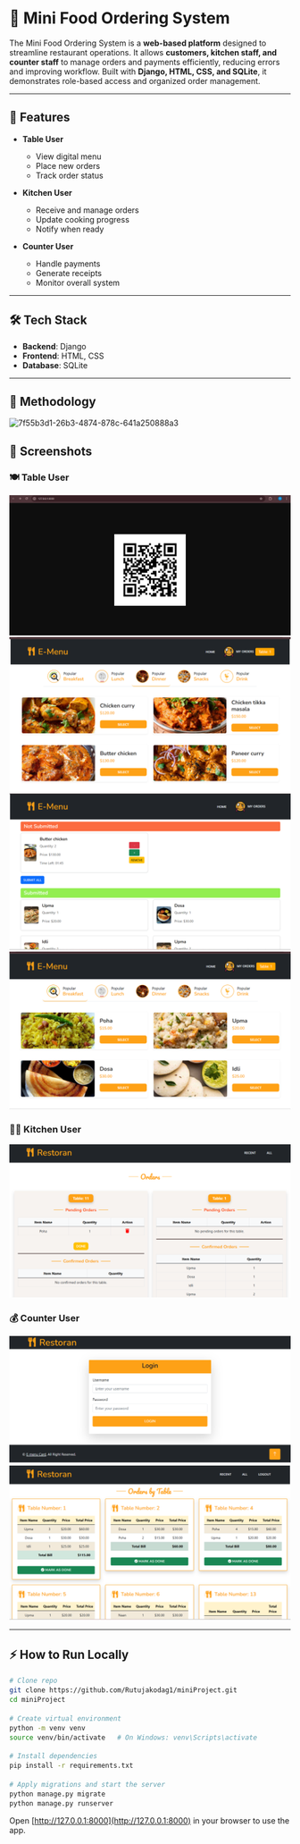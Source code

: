 # 🍴 Mini Food Ordering System

The Mini Food Ordering System is a **web-based platform** designed to streamline restaurant operations. It allows **customers, kitchen staff, and counter staff** to manage orders and payments efficiently, reducing errors and improving workflow. Built with **Django, HTML, CSS, and SQLite**, it demonstrates role-based access and organized order management.

---


## 🚀 Features

- **Table User**
  - View digital menu
  - Place new orders
  - Track order status

- **Kitchen User**
  - Receive and manage orders
  - Update cooking progress
  - Notify when ready

- **Counter User**
  - Handle payments
  - Generate receipts
  - Monitor overall system

---

## 🛠️ Tech Stack

- **Backend**: Django  
- **Frontend**: HTML, CSS  
- **Database**: SQLite  

---
## 🚀 Methodology

<img width="969" height="1010" alt="7f55b3d1-26b3-4874-878c-641a250888a3" src="https://github.com/user-attachments/assets/d4678fc5-1f51-4ac1-9403-bdd0346c1c45" />



## 📸 Screenshots

### 🍽️ Table User
![Table User Screenshot](screenshots/table1.png) 
![Table User Screenshot](screenshots/table2.png)  
![Table User Screenshot](screenshots/table3.png)  
![Table User Screenshot](screenshots/table4.png)    

### 👨‍🍳 Kitchen User
![Kitchen User Screenshot](screenshots/kitchen.png)    

### 💰 Counter User
![Counter User Screenshot](screenshots/counter1.png)  
![Counter User Screenshot](screenshots/counter2.png)  

---

## ⚡ How to Run Locally

```bash
# Clone repo
git clone https://github.com/Rutujakodag1/miniProject.git
cd miniProject

# Create virtual environment
python -m venv venv
source venv/bin/activate   # On Windows: venv\Scripts\activate

# Install dependencies
pip install -r requirements.txt

# Apply migrations and start the server
python manage.py migrate
python manage.py runserver
```
Open [http://127.0.0.1:8000](http://127.0.0.1:8000) in your browser to use the app.

